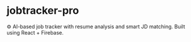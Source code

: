 # jobtracker-pro
⚙️ AI-based job tracker with resume analysis and smart JD matching. Built using React + Firebase.
